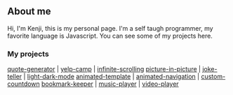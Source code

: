 ## About me

Hi, I'm Kenji, this is my personal page. I'm a self taugh programmer, my favorite language is Javascript. You can see some of my projects here.

### My projects

[quote-generator](./quote-generator/) | [yelp-camp](https://stark-springs-41502.herokuapp.com/) | [infinite-scrolling](./infinite-scrolling) 
[picture-in-picture](./picture-in-picture) | [joke-teller](./joke-teller) | [light-dark-mode](./light-dark-mode)
[animated-template](./animated-template) | [animated-navigation](./animated-navigation) | [custom-countdown](./custom-countdown)
[bookmark-keeper](./book-keeper) | [music-player](./music-player) | [video-player](./video-player)
